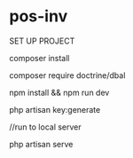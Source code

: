 # pos-inv
SET UP PROJECT

composer install

composer require doctrine/dbal

npm install && npm run dev

php artisan key:generate

//run to local server

php artisan serve


